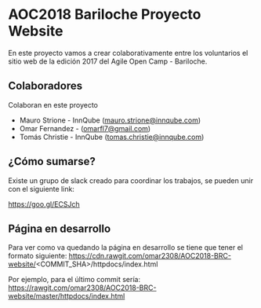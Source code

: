 # AOC2018 Bariloche Proyecto Website

En este proyecto vamos a crear colaborativamente entre los voluntarios el sitio web de la edición 2017 del Agile Open Camp - Bariloche.

## Colaboradores

Colaboran en este proyecto

* Mauro Strione - InnQube ([mauro.strione@innqube.com](mauro.strione@innqube.com))
* Omar Fernandez - ([omarfl7@gmail.com](omarfl7@gmail.com))
* Tomás Christie -  InnQube ([tomas.christie@innqube.com](tomas.christie@innqube.com))

## ¿Cómo sumarse?

Existe un grupo de slack creado para coordinar los trabajos, se pueden unir con el siguiente link:

https://goo.gl/ECSJch

## Página en desarrollo 

Para ver como va quedando la página en desarrollo se tiene que tener el formato siguiente:
https://cdn.rawgit.com/omar2308/AOC2018-BRC-website/<COMMIT_SHA>/httpdocs/index.html

Por ejemplo, para el último commit sería:
https://rawgit.com/omar2308/AOC2018-BRC-website/master/httpdocs/index.html
